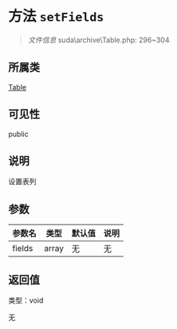 # 方法 `setFields`

> *文件信息* suda\archive\Table.php: 296~304

## 所属类 

[Table](../Table.md)

## 可见性

public

## 说明

设置表列


## 参数


| 参数名 | 类型 | 默认值 | 说明 |
|--------|-----|-------|-------|
| fields |  array | 无 | 无 |



## 返回值

类型：void

无

